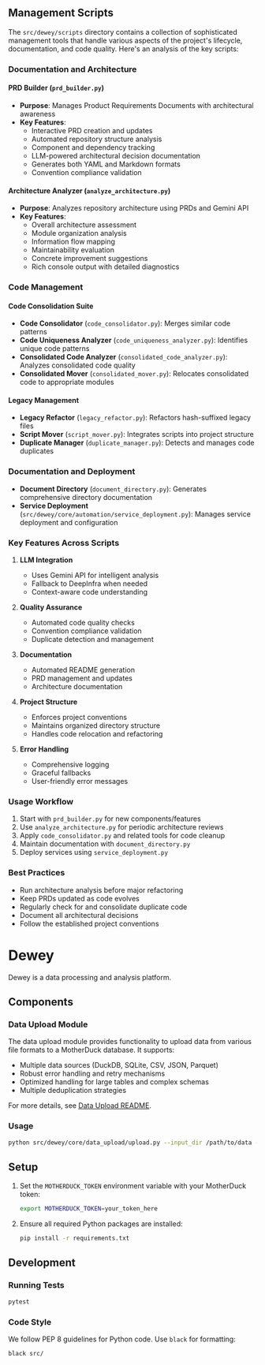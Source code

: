 ## Management Scripts

The `src/dewey/scripts` directory contains a collection of sophisticated management tools that handle various aspects of the project's lifecycle, documentation, and code quality. Here's an analysis of the key scripts:

### Documentation and Architecture

#### PRD Builder (`prd_builder.py`)
- **Purpose**: Manages Product Requirements Documents with architectural awareness
- **Key Features**:
  - Interactive PRD creation and updates
  - Automated repository structure analysis
  - Component and dependency tracking
  - LLM-powered architectural decision documentation
  - Generates both YAML and Markdown formats
  - Convention compliance validation

#### Architecture Analyzer (`analyze_architecture.py`)
- **Purpose**: Analyzes repository architecture using PRDs and Gemini API
- **Key Features**:
  - Overall architecture assessment
  - Module organization analysis
  - Information flow mapping
  - Maintainability evaluation
  - Concrete improvement suggestions
  - Rich console output with detailed diagnostics

### Code Management

#### Code Consolidation Suite
- **Code Consolidator** (`code_consolidator.py`): Merges similar code patterns
- **Code Uniqueness Analyzer** (`code_uniqueness_analyzer.py`): Identifies unique code patterns
- **Consolidated Code Analyzer** (`consolidated_code_analyzer.py`): Analyzes consolidated code quality
- **Consolidated Mover** (`consolidated_mover.py`): Relocates consolidated code to appropriate modules

#### Legacy Management
- **Legacy Refactor** (`legacy_refactor.py`): Refactors hash-suffixed legacy files
- **Script Mover** (`script_mover.py`): Integrates scripts into project structure
- **Duplicate Manager** (`duplicate_manager.py`): Detects and manages code duplicates

### Documentation and Deployment
- **Document Directory** (`document_directory.py`): Generates comprehensive directory documentation
- **Service Deployment** (`src/dewey/core/automation/service_deployment.py`): Manages service deployment and configuration

### Key Features Across Scripts
1. **LLM Integration**
   - Uses Gemini API for intelligent analysis
   - Fallback to DeepInfra when needed
   - Context-aware code understanding

2. **Quality Assurance**
   - Automated code quality checks
   - Convention compliance validation
   - Duplicate detection and management

3. **Documentation**
   - Automated README generation
   - PRD management and updates
   - Architecture documentation

4. **Project Structure**
   - Enforces project conventions
   - Maintains organized directory structure
   - Handles code relocation and refactoring

5. **Error Handling**
   - Comprehensive logging
   - Graceful fallbacks
   - User-friendly error messages

### Usage Workflow
1. Start with `prd_builder.py` for new components/features
2. Use `analyze_architecture.py` for periodic architecture reviews
3. Apply `code_consolidator.py` and related tools for code cleanup
4. Maintain documentation with `document_directory.py`
5. Deploy services using `service_deployment.py`

### Best Practices
- Run architecture analysis before major refactoring
- Keep PRDs updated as code evolves
- Regularly check for and consolidate duplicate code
- Document all architectural decisions
- Follow the established project conventions

# Dewey

Dewey is a data processing and analysis platform.

## Components

### Data Upload Module

The data upload module provides functionality to upload data from various file formats to a MotherDuck database. It supports:

- Multiple data sources (DuckDB, SQLite, CSV, JSON, Parquet)
- Robust error handling and retry mechanisms
- Optimized handling for large tables and complex schemas
- Multiple deduplication strategies

For more details, see [Data Upload README](src/dewey/core/data_upload/README.md).

### Usage

```bash
python src/dewey/core/data_upload/upload.py --input_dir /path/to/data --target_db your_database
```

## Setup

1. Set the `MOTHERDUCK_TOKEN` environment variable with your MotherDuck token:
   ```bash
   export MOTHERDUCK_TOKEN=your_token_here
   ```

2. Ensure all required Python packages are installed:
   ```bash
   pip install -r requirements.txt
   ```

## Development

### Running Tests

```bash
pytest
```

### Code Style

We follow PEP 8 guidelines for Python code. Use `black` for formatting:

```bash
black src/
```
